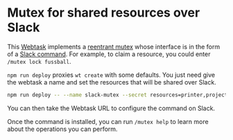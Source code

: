 # Mutex for shared resources over Slack

This [Webtask](https://webtask.io/) implements a [reentrant mutex](https://en.wikipedia.org/wiki/Reentrant_mutex) whose interface is in the form of a [Slack command](https://api.slack.com/slash-commands). For example, to claim a resource, you could enter `/mutex lock fussball`.

`npm run deploy` proxies `wt create` with some defaults. You just need give the webtask a name and set the resources that will be shared over Slack.

```bash
npm run deploy -- --name slack-mutex --secret resources=printer,projector,fussball
```

You can then take the Webtask URL to configure the command on Slack.

Once the command is installed, you can run `/mutex help` to learn more about the operations you can perform.
